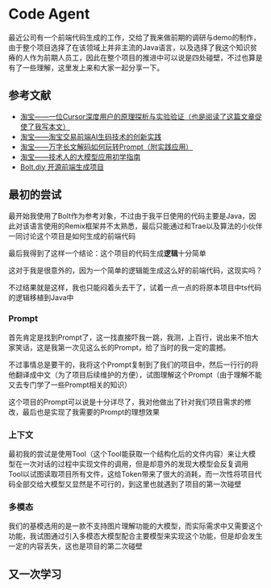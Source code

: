 # Code Agent

最近公司有一个前端代码生成的工作，交给了我来做前期的调研与demo的制作，由于整个项目选择了在该领域上并非主流的Java语言，以及选择了我这个知识贫瘠的人作为前期人员工，因此在整个项目的推进中可以说是四处碰壁，不过也算是有了一些理解，这里发上来和大家一起分享一下。

## 参考文献

- [淘宝——一位Cursor深度用户的原理探析与实验验证（也是阅读了这篇文章促使了我写本文）](https://mp.weixin.qq.com/s/bT-R9oXvfO5wqRT8I2u_sQ)
- [淘宝——淘宝交易前端AI生码技术的创新实践](https://mp.weixin.qq.com/s/RBIlsqdkN7CNDuGWxhoxGQ)
- [淘宝——万字长文解码如何玩转Prompt（附实践应用）](https://mp.weixin.qq.com/s/ad6y-pCe1_PV7iNA7Uh1bg)
- [淘宝——技术人的大模型应用初学指南](https://mp.weixin.qq.com/s/NeR1yPdmK6Z1hZVLRSgxrQ)
- [Bolt.diy 开源前端生成项目](https://github.com/stackblitz-labs/bolt.diy) 

## 最初的尝试

最开始我使用了Bolt作为参考对象，不过由于我平日使用的代码主要是Java，因此对该语言使用的Remix框架并不太熟悉，最后只能通过和Trae以及算法的小伙伴一同讨论这个项目是如何生成的前端代码

最后我得到了这样一个结论：这个项目的代码生成**逻辑**十分简单

这对于我是很意外的，因为一个简单的逻辑能生成这么好的前端代码，这现实吗？

不过结果就是这样，我也只能闷着头去干了，试着一点一点的将原本项目中ts代码的逻辑移植到Java中

### Prompt

首先肯定是找到Prompt了，这一找直接吓我一跳，我测，上百行，说出来不怕大家笑话，这是我第一次见这么长的Prompt，给了当时的我一定的震撼。

不过事情总是要干的，我将这个Prompt复制到了我们的项目中，然后一行行的将他翻译成中文（为了项目后续维护的方便），试图理解这个Prompt（由于理解不能又去专门学了一些Prompt相关的知识）

这个项目的Prompt可以说是十分详尽了，我对他做出了针对我们项目需求的修改，最后也是实现了我需要的Prompt的理想效果

### 上下文

最初我的尝试是使用Tool（这个Tool能获取一个结构化后的文件内容）来让大模型在一次对话的过程中实现文件的调用，但是却意外的发现大模型会反复调用Tool以试图读取项目所有文件，这给Token带来了很大的消耗，而一次性将项目代码全部交给大模型又显然是不可行的，到这里也就遇到了项目的第一次碰壁

### 多模态

我们的基模选用的是一款不支持图片理解功能的大模型，而实际需求中又需要这个功能，我试图通过引入多模态大模型配合主要模型来实现这个功能，但是却会发生一定的内容丢失，这也是项目的第二次碰壁

## 又一次学习

